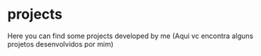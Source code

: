 # projects
Here you can find some projects developed by me (Aqui vc encontra alguns projetos desenvolvidos por mim)

